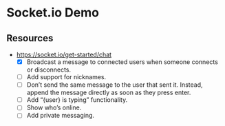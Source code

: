 # Socket.io Demo

## Resources

- https://socket.io/get-started/chat
  - [x] Broadcast a message to connected users when someone connects or
        disconnects.
  - [ ] Add support for nicknames.
  - [ ] Don’t send the same message to the user that sent it. Instead, append
        the message directly as soon as they press enter.
  - [ ] Add “{user} is typing” functionality.
  - [ ] Show who’s online.
  - [ ] Add private messaging.
